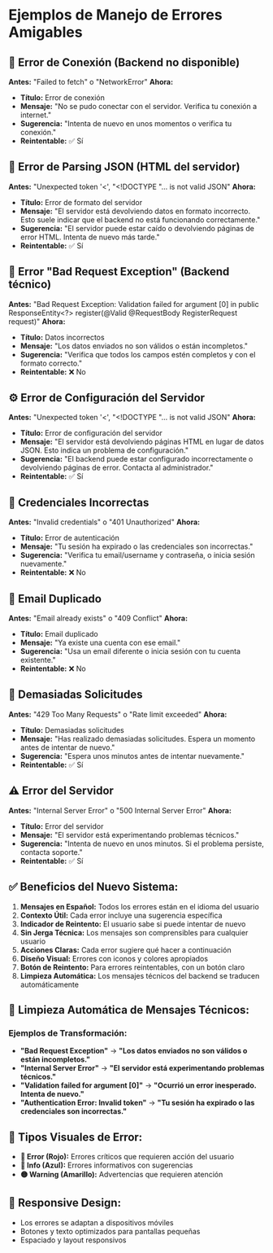 # Ejemplos de Manejo de Errores Amigables

## 🚫 **Error de Conexión (Backend no disponible)**
**Antes:** "Failed to fetch" o "NetworkError"
**Ahora:** 
- **Título:** Error de conexión
- **Mensaje:** "No se pudo conectar con el servidor. Verifica tu conexión a internet."
- **Sugerencia:** "Intenta de nuevo en unos momentos o verifica tu conexión."
- **Reintentable:** ✅ Sí

## 📄 **Error de Parsing JSON (HTML del servidor)**
**Antes:** "Unexpected token '<', "<!DOCTYPE "... is not valid JSON"
**Ahora:**
- **Título:** Error de formato del servidor
- **Mensaje:** "El servidor está devolviendo datos en formato incorrecto. Esto suele indicar que el backend no está funcionando correctamente."
- **Sugerencia:** "El servidor puede estar caído o devolviendo páginas de error HTML. Intenta de nuevo más tarde."
- **Reintentable:** ✅ Sí

## 🚫 **Error "Bad Request Exception" (Backend técnico)**
**Antes:** "Bad Request Exception: Validation failed for argument [0] in public ResponseEntity<?> register(@Valid @RequestBody RegisterRequest request)"
**Ahora:**
- **Título:** Datos incorrectos
- **Mensaje:** "Los datos enviados no son válidos o están incompletos."
- **Sugerencia:** "Verifica que todos los campos estén completos y con el formato correcto."
- **Reintentable:** ❌ No

## ⚙️ **Error de Configuración del Servidor**
**Antes:** "Unexpected token '<', "<!DOCTYPE "... is not valid JSON"
**Ahora:**
- **Título:** Error de configuración del servidor
- **Mensaje:** "El servidor está devolviendo páginas HTML en lugar de datos JSON. Esto indica un problema de configuración."
- **Sugerencia:** "El backend puede estar configurado incorrectamente o devolviendo páginas de error. Contacta al administrador."
- **Reintentable:** ✅ Sí

## 🔐 **Credenciales Incorrectas**
**Antes:** "Invalid credentials" o "401 Unauthorized"
**Ahora:**
- **Título:** Error de autenticación
- **Mensaje:** "Tu sesión ha expirado o las credenciales son incorrectas."
- **Sugerencia:** "Verifica tu email/username y contraseña, o inicia sesión nuevamente."
- **Reintentable:** ❌ No

## 📧 **Email Duplicado**
**Antes:** "Email already exists" o "409 Conflict"
**Ahora:**
- **Título:** Email duplicado
- **Mensaje:** "Ya existe una cuenta con ese email."
- **Sugerencia:** "Usa un email diferente o inicia sesión con tu cuenta existente."
- **Reintentable:** ❌ No

## 🚦 **Demasiadas Solicitudes**
**Antes:** "429 Too Many Requests" o "Rate limit exceeded"
**Ahora:**
- **Título:** Demasiadas solicitudes
- **Mensaje:** "Has realizado demasiadas solicitudes. Espera un momento antes de intentar de nuevo."
- **Sugerencia:** "Espera unos minutos antes de intentar nuevamente."
- **Reintentable:** ✅ Sí

## ⚠️ **Error del Servidor**
**Antes:** "Internal Server Error" o "500 Internal Server Error"
**Ahora:**
- **Título:** Error del servidor
- **Mensaje:** "El servidor está experimentando problemas técnicos."
- **Sugerencia:** "Intenta de nuevo en unos minutos. Si el problema persiste, contacta soporte."
- **Reintentable:** ✅ Sí

## ✅ **Beneficios del Nuevo Sistema:**

1. **Mensajes en Español:** Todos los errores están en el idioma del usuario
2. **Contexto Útil:** Cada error incluye una sugerencia específica
3. **Indicador de Reintento:** El usuario sabe si puede intentar de nuevo
4. **Sin Jerga Técnica:** Los mensajes son comprensibles para cualquier usuario
5. **Acciones Claras:** Cada error sugiere qué hacer a continuación
6. **Diseño Visual:** Errores con iconos y colores apropiados
7. **Botón de Reintento:** Para errores reintentables, con un botón claro
8. **Limpieza Automática:** Los mensajes técnicos del backend se traducen automáticamente

## 🔧 **Limpieza Automática de Mensajes Técnicos:**

### **Ejemplos de Transformación:**
- **"Bad Request Exception"** → **"Los datos enviados no son válidos o están incompletos."**
- **"Internal Server Error"** → **"El servidor está experimentando problemas técnicos."**
- **"Validation failed for argument [0]"** → **"Ocurrió un error inesperado. Intenta de nuevo."**
- **"Authentication Error: Invalid token"** → **"Tu sesión ha expirado o las credenciales son incorrectas."**

## 🎨 **Tipos Visuales de Error:**

- **🔴 Error (Rojo):** Errores críticos que requieren acción del usuario
- **🔵 Info (Azul):** Errores informativos con sugerencias
- **🟡 Warning (Amarillo):** Advertencias que requieren atención

## 📱 **Responsive Design:**
- Los errores se adaptan a dispositivos móviles
- Botones y texto optimizados para pantallas pequeñas
- Espaciado y layout responsivos
